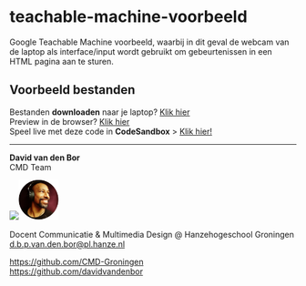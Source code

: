 # teachable-machine-voorbeeld

Google Teachable Machine voorbeeld, waarbij in dit geval de webcam van de laptop als interface/input wordt gebruikt om gebeurtenissen in een HTML pagina aan te sturen.

## Voorbeeld bestanden
Bestanden **downloaden** naar je laptop? [Klik hier](https://github.com/CMD-Groningen/teachable-machine-voorbeeld/archive/refs/heads/master.zip)     
Preview in de browser? [Klik hier](https://cmd-groningen.github.io/teachable-machine-voorbeeld)  
Speel live met deze code in **CodeSandbox** > [Klik hier!](https://codesandbox.io/s/github/CMD-Groningen/teachable-machine-voorbeeld) 

----------------------
**David van den Bor**  
CMD Team  

<img src="https://avatars.githubusercontent.com/u/124282406" style="width: 80px; max-width: 100%;"><img src="https://github.com/CMD-Groningen/.github/raw/main/davidvandenbor-rond.png" style="width: 70px; max-width: 100%;">

Docent Communicatie & Multimedia Design @ Hanzehogeschool Groningen  
d.b.p.van.den.bor@pl.hanze.nl  

https://github.com/CMD-Groningen  
https://github.com/davidvandenbor
